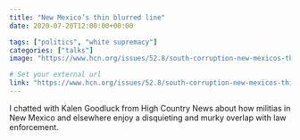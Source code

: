 ```yaml
---
title: "New Mexico’s thin blurred line"
date: 2020-07-20T12:00:00+00:00

tags: ["politics", "white supremacy"]
categories: ["talks"]
image: "https://www.hcn.org/issues/52.8/south-corruption-new-mexicos-thin-blurred-line/bigimage_large"

# Set your external url
link: "https://www.hcn.org/issues/52.8/south-corruption-new-mexicos-thin-blurred-line"
---
```

I chatted with Kalen Goodluck from High Country News about how militias in New Mexico and elsewhere enjoy a disquieting and murky overlap with law enforcement.